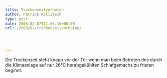```yaml
---
title: Trockenzeitvorboten
author: Patrick Kollitsch
type: post
date: 2008-02-07T21:03:16+00:00
url: /2008/02/trockenzeitvorboten/




---
```

Die Trockenzeit steht knapp vor der Tür wenn man beim Betreten des durch die Klimaanlage auf nur 26°C herabgekühlten Schlafgemachs zu frieren beginnt.
